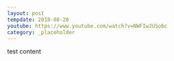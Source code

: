 ```yaml
---
layout: post
tempdate: 2018-08-20
youtube: https://www.youtube.com/watch?v=NWFIwJUSo6c
category: _placeholder
---
```

test content